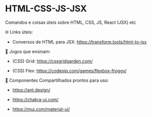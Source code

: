 # HTML-CSS-JS-JSX
Comandos e coisas úteis sobre HTML, CSS, JS, React (JSX) etc

🌐 Links úteis: 

- Conversos de HTML para JSX: https://transform.tools/html-to-jsx


👾 Jogos que ensinam: 


- (CSS) Grid: https://cssgridgarden.com/

- (CSS) Flex: https://codepip.com/games/flexbox-froggy/

📍 Componentes Compartilhados prontos para uso: 

- https://ant.design/

- https://chakra-ui.com/

- https://mui.com/material-ui/
